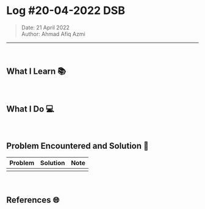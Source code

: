 # Log #20-04-2022 DSB

> Date: 21 April 2022  
> Author: Ahmad Afiq Azmi

---

<br>

## What I Learn 📚

<br>

## What I Do 💻

<br>

## Problem Encountered and Solution 🐞

| Problem | Solution | Note |
| ------- | -------- | ---- |
|         |          |      |

<br>

## References 🌐

